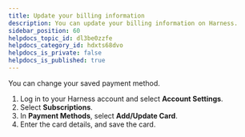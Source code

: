 ```yaml
---
title: Update your billing information
description: You can update your billing information on Harness.
sidebar_position: 60
helpdocs_topic_id: dl3be0zzfe
helpdocs_category_id: hdxts68dvo
helpdocs_is_private: false
helpdocs_is_published: true
---
```


You can change your saved payment method.

1. Log in to your Harness account and select **Account Settings**.
2. Select **Subscriptions**.
3. In **Payment Methods**, select **Add/Update Card**.
4. Enter the card details, and save the card.

